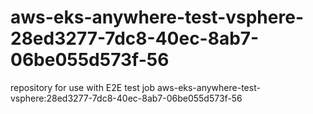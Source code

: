 # aws-eks-anywhere-test-vsphere-28ed3277-7dc8-40ec-8ab7-06be055d573f-56
repository for use with E2E test job aws-eks-anywhere-test-vsphere:28ed3277-7dc8-40ec-8ab7-06be055d573f-56
